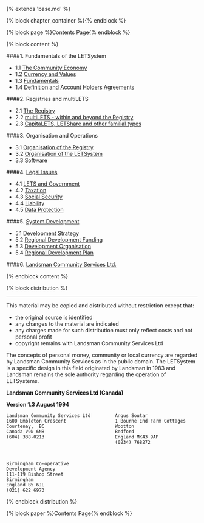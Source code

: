 {% extends 'base.md' %}

{% block chapter_container %}{% endblock %}

{% block page %}Contents Page{% endblock %}

{% block content %}

####1. Fundamentals of the LETSystem

  - 1.1 [The Community Economy](1.1.html)
  - 1.2 [Currency and Values](1.2.html)
  - 1.3 [Fundamentals](1.3.html)
  - 1.4 [Definition and Account Holders Agreements](1.4.html)


####2. Registries and multiLETS

  - 2.1 [The Registry](2.1.html)
  - 2.2 [multiLETS - within and beyond the Registry](2.2.html)
  - 2.3 [CapitaLETS, LETShare and other familial types](2.3.html)

####3. Organisation and Operations

  - 3.1 [Organisation of the Registry](3.1.html)
  - 3.2 [Organisation of the LETSystem](3.2.html)
  - 3.3 [Software](3.3.html)

####4. [Legal Issues](4.0.html)

  - 4.1 [LETS and Government](4.1.html)
  - 4.2 [Taxation](4.2.html)
  - 4.3 [Social Security](4.3.html)
  - 4.4 [Liability](4.4.html)
  - 4.5	[Data Protection](4.5.html)

####5. [System Development](5.0.html)

  - 5.1 [Development Strategy](5.1.html)
  - 5.2 [Regional Development Funding](5.2.html)
  - 5.3 [Development Organisation](5.3.html)
  - 5.4 [Regional Development Plan](5.4.html)

####6. [Landsman Community Services Ltd.](6.0.html)

{% endblock content %}

{% block distribution %}

---

This material may be copied and distributed without restriction except that:

* the original source is identified
* any changes to the material are indicated
* any charges made for such distribution must only reflect costs and not personal profit
* copyright remains with Landsman Community Services Ltd

The concepts of personal money, community or local currency are regarded by Landsman Community Services as in the public domain. The LETSystem is a specific design in this field originated by Landsman in 1983 and Landsman remains the sole authority regarding the operation of LETSystems.

__Landsman Community Services Ltd (Canada)__

__Version 1.3 August 1994__

    Landsman Community Services Ltd         Angus Soutar
    1600 Embleton Crescent                  1 Bourne End Farm Cottages
    Courtenay,  BC                          Wootton 
    Canada V9N 6N8                          Bedford
    (604) 338-0213                          England MK43 9AP
                                            (0234) 768272



    Birmingham Co-operative 
    Development Agency
    111-119 Bishop Street
    Birmingham
    England B5 6JL
    (021) 622 6973

{% endblock distribution %}

{% block paper %}Contents Page{% endblock %}


